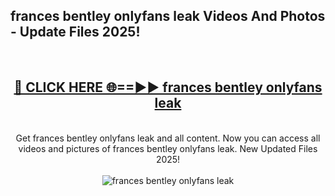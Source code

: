 <h2>frances bentley onlyfans leak Videos And Photos - Update Files 2025!</h2>
<br>
<div align="center">
<h2><a href="https://top-ai-tools.click/QrbHav" rel="nofollow">🔴 CLICK HERE 🌐==►► frances bentley onlyfans leak</a></h2>
<br>
Get frances bentley onlyfans leak and all content. Now you can access all videos and pictures of frances bentley onlyfans leak. New Updated Files 2025!
<br>
<br>
<a href="https://top-ai-tools.click/QrbHav" rel="nofollow" data-target="animated-image.originalLink"><img src="https://i.ibb.co.com/WyWwxjT/player-gif2.gif" alt="frances bentley onlyfans leak" style="max-width: 100%; display: inline-block;" data-target="animated-image.originalImage"></a>
</div>
<br>